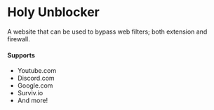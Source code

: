 # Holy Unblocker

A website that can be used to bypass web filters; both extension and firewall.

#### Supports
- Youtube.com
- Discord.com
- Google.com
- Surviv.io
- And more!